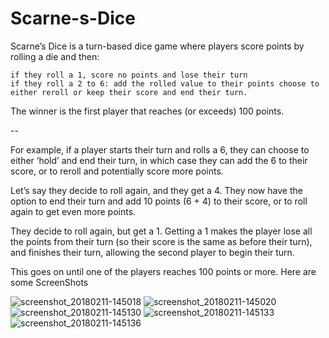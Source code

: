# Scarne-s-Dice

Scarne’s Dice is a turn-based dice game where players score points by rolling a die and then:

    if they roll a 1, score no points and lose their turn
    if they roll a 2 to 6: add the rolled value to their points choose to either reroll or keep their score and end their turn.

The winner is the first player that reaches (or exceeds) 100 points.

--

For example, if a player starts their turn and rolls a 6, they can choose to either ‘hold’ and end their turn, in which case they can add the 6 to their score, or to reroll and potentially score more points.

Let’s say they decide to roll again, and they get a 4. They now have the option to end their turn and add 10 points (6 + 4) to their score, or to roll again to get even more points.

They decide to roll again, but get a 1. Getting a 1 makes the player lose all the points from their turn (so their score is the same as before their turn), and finishes their turn, allowing the second player to begin their turn.

This goes on until one of the players reaches 100 points or more.
Here are some ScreenShots

![screenshot_20180211-145018](https://user-images.githubusercontent.com/32220881/36074452-1c1ca1ee-0f66-11e8-99f7-483f8f12410c.png)
![screenshot_20180211-145020](https://user-images.githubusercontent.com/32220881/36074473-3f83d2a6-0f66-11e8-92db-7be78734e485.png)
![screenshot_20180211-145130](https://user-images.githubusercontent.com/32220881/36074456-1e55bb30-0f66-11e8-9a14-83b11d0fce93.png)
![screenshot_20180211-145133](https://user-images.githubusercontent.com/32220881/36074459-21db2362-0f66-11e8-8fc4-2a881c628030.png)
![screenshot_20180211-145136](https://user-images.githubusercontent.com/32220881/36074460-23ac71c8-0f66-11e8-9a8d-3c8f9c83011a.png)
